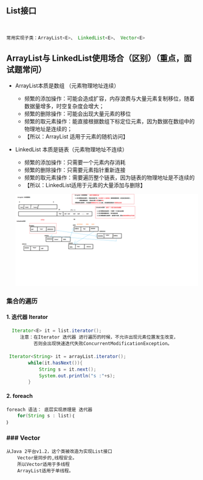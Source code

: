 ## List接口
​	

```java
常用实现子类：ArrayList<E>、 LinkedList<E>、 Vector<E>
```



## ArrayList与 LinkedList使用场合（区别）（重点，面试题常问）

* ArrayList本质是数组  （元素物理地址连续）
  * 频繁的添加操作：可能会造成扩容，内存浪费与大量元素复制移位，随着数据量增多，时空复杂度会增大；
  * 频繁的删除操作：可能会出现大量元素的移位
  * 频繁的取元素操作：能直接根据数组下标定位元素，因为数据在数组中的物理地址是连续的；
  * 【所以：ArrayList 适用于元素的随机访问】

* LinkedList 本质是链表（元素物理地址不连续）
  * 频繁的添加操作：只需要一个元素内存消耗
  * 频繁的删除操作：只需要元素指针重新连接
  * 频繁的取元素操作：需要遍历整个链表，因为链表的物理地址是不连续的
  * 【所以：LinkedList适用于元素的大量添加与删除】

  ![](ArrayList与LinkedList原理图.png)

### 集合的遍历
#### 1. 迭代器 Iterator<E>	
```java
  Iterator<E> it = list.iterator();
​	  注意：在Iterator 迭代器 进行遍历的时候，不允许出现元素位置发生改变，
​		   否则会出现快速迭代失败ConcurrentModificationException。

 Iterator<String> it = arrayList.iterator();
        while(it.hasNext()){
            String s = it.next();
            System.out.println("s :"+s);
        }

```



#### 2. foreach 	
```java
foreach 语法： 底层实现原理是 迭代器
	for(String s : list)｛
｝
```

### ### Vector<E>


```
从Java 2平台v1.2，这个类被改造为实现List接口
 	Vector是同步的,线程安全。
	所以Vector适用于多线程
	ArrayList适用于单线程。
```

